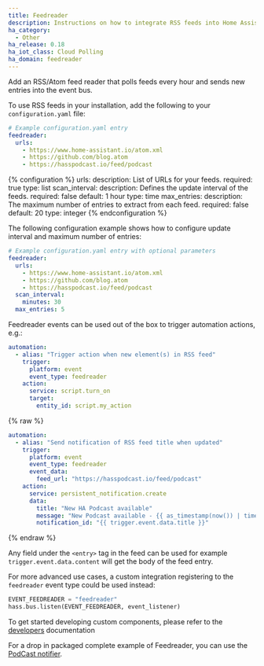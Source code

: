 ```yaml
---
title: Feedreader
description: Instructions on how to integrate RSS feeds into Home Assistant.
ha_category:
  - Other
ha_release: 0.18
ha_iot_class: Cloud Polling
ha_domain: feedreader
---
```


Add an RSS/Atom feed reader that polls feeds every hour and sends new entries into the event bus.

To use RSS feeds in your installation, add the following to your `configuration.yaml` file:

```yaml
# Example configuration.yaml entry
feedreader:
  urls:
    - https://www.home-assistant.io/atom.xml
    - https://github.com/blog.atom
    - https://hasspodcast.io/feed/podcast
```

{% configuration %}
  urls:
    description: List of URLs for your feeds.
    required: true
    type: list
  scan_interval:
    description: Defines the update interval of the feeds.
    required: false
    default: 1 hour
    type: time
  max_entries:
    description: The maximum number of entries to extract from each feed.
    required: false
    default: 20
    type: integer
{% endconfiguration %}

The following configuration example shows how to configure update interval and maximum number of entries:

```yaml
# Example configuration.yaml entry with optional parameters
feedreader:
  urls:
    - https://www.home-assistant.io/atom.xml
    - https://github.com/blog.atom
    - https://hasspodcast.io/feed/podcast
  scan_interval:
    minutes: 30
  max_entries: 5
```

Feedreader events can be used out of the box to trigger automation actions, e.g.:

```yaml
automation:
  - alias: "Trigger action when new element(s) in RSS feed"
    trigger:
      platform: event
      event_type: feedreader
    action:
      service: script.turn_on
      target:
        entity_id: script.my_action
```

{% raw %}

```yaml
automation:
  - alias: "Send notification of RSS feed title when updated"
    trigger:
      platform: event
      event_type: feedreader
      event_data:
        feed_url: "https://hasspodcast.io/feed/podcast"
    action:
      service: persistent_notification.create
      data:
        title: "New HA Podcast available"
        message: "New Podcast available - {{ as_timestamp(now()) | timestamp_custom('%I:%M:%S %p %d%b%Y', true) }}"
        notification_id: "{{ trigger.event.data.title }}"
```

{% endraw %}

Any field under the `<entry>` tag in the feed can be used for example `trigger.event.data.content` will get the body of the feed entry.

For more advanced use cases, a custom integration registering to the `feedreader` event type could be used instead:

```python
EVENT_FEEDREADER = "feedreader"
hass.bus.listen(EVENT_FEEDREADER, event_listener)
```

To get started developing custom components, please refer to the [developers](/developers) documentation

For a drop in packaged complete example of Feedreader, you can use the [PodCast notifier](https://github.com/CCOSTAN/Home-AssistantConfig/blob/master/config/packages/hasspodcast.yaml).
